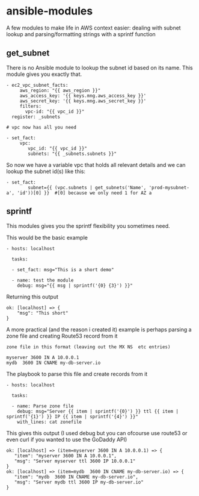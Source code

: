 # ansible-modules
A few modules to make life in AWS context easier: dealing with subnet lookup and parsing/formatting strings with a sprintf function

## get_subnet
There is no Ansible module to lookup the subnet id based on its name. This module gives you exactly that.

```
- ec2_vpc_subnet_facts:
     aws_region: "{{ aws_region }}"
     aws_access_key: '{{ keys.mng.aws_access_key }}'
     aws_secret_key: '{{ keys.mng.aws_secret_key }}'
     filters:
       vpc-id: "{{ vpc_id }}"
  register: _subnets

# vpc now has all you need

- set_fact:
     vpc:
        vpc_id: "{{ vpc_id }}"
        subnets: "{{ _subnets.subnets }}"
```
So now we have a variable vpc that holds all relevant details and we can lookup the subnet id(s) like this:
```
- set_fact:
        subnet={{ (vpc.subnets | get_subnets('Name', 'prod-mysubnet-a', 'id'))[0] }}  #[0] because we only need 1 for AZ a
```

## sprintf
This modules gives you the sprintf flexibility you sometimes need.  

This would be the basic example
```
- hosts: localhost

  tasks:

  - set_fact: msg="This is a short demo"

  - name: test the module
    debug: msg="{{ msg | sprintf('{0} {3}') }}"
```
Returning this output
```
ok: [localhost] => {
    "msg": "This short"
}
```

A more practical (and the reason i created it) example is perhaps parsing a zone file and creating Route53 record from it

```
zone file in this format (leaving out the MX NS  etc entries)

myserver 3600 IN A 10.0.0.1
mydb  3600 IN CNAME my-db-server.io
```
The playbook to parse this file and create records from it
```
- hosts: localhost

  tasks:

  - name: Parse zone file
    debug: msg="Server {{ item | sprintf('{0}') }} ttl {{ item | sprintf('{1}') }} IP {{ item | sprintf('{4}') }}"
    with_lines: cat zonefile
 ```
 This gives this output (I used debug but you can ofcourse use route53 or even curl if you wanted to use the GoDaddy API)
 ```
 ok: [localhost] => (item=myserver 3600 IN A 10.0.0.1) => {
    "item": "myserver 3600 IN A 10.0.0.1", 
    "msg": "Server myserver ttl 3600 IP 10.0.0.1"
}
ok: [localhost] => (item=mydb  3600 IN CNAME my-db-server.io) => {
    "item": "mydb  3600 IN CNAME my-db-server.io", 
    "msg": "Server mydb ttl 3600 IP my-db-server.io"
}
```

 
